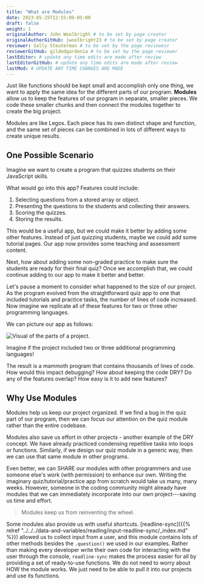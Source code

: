 ```yaml
---
title: "What are Modules"
date: 2023-05-25T12:55:09-05:00
draft: false
weight: 1
originalAuthor: John Woolbright # to be set by page creator
originalAuthorGitHub: jwoolbright23 # to be set by page creator
reviewer: Sally Steuterman # to be set by the page reviewesr
reviewerGitHub: gildedgardenia # to be set by the page reviewer
lastEditor: # update any time edits are made after review
lastEditorGitHub: # update any time edits are made after review
lastMod: # UPDATE ANY TIME CHANGES ARE MADE
---
```


Just like functions should be kept small and accomplish only one thing, we want
to apply the same idea for the different parts of our program. **Modules**
allow us to keep the features of our program in separate, smaller pieces. We
code these smaller chunks and then connect the modules together to create the
big project.

Modules are like Legos. Each piece has its own distinct shape and function, and
the same set of pieces can be combined in lots of different ways to create
unique results.

## One Possible Scenario

Imagine we want to create a program that quizzes students on their JavaScript
skills.

What would go into this app? Features could include:

1. Selecting questions from a stored array or object.
1. Presenting the questions to the students and collecting their answers.
1. Scoring the quizzes.
1. Storing the results.

This would be a useful app, but we could make it better by adding some
other features. Instead of just quizzing students, maybe we could add some
tutorial pages. Our app now provides some teaching and assessment content.

Next, how about adding some non-graded practice to make sure the students are
ready for their final quiz? Once we accomplish that, we could continue adding
to our app to make it better and better.

Let's pause a moment to consider what happened to the size of our project. As
the program evolved from the straightforward quiz app to one that included
tutorials and practice tasks, the number of lines of code increased. Now
imagine we replicate all of these features for two or three other programming
languages.

We can picture our app as follows:

![Visual of the parts of a project.](pictures/WhyModules.png?classes=border)

Imagine if the project included two or three additional programming languages!

The result is a mammoth program that contains thousands of lines of code. How
would this impact debugging? How about keeping the code DRY? Do any of the
features overlap? How easy is it to add new features?

## Why Use Modules

Modules help us keep our project organized. If we find a bug in the quiz part
of our program, then we can focus our attention on the quiz module rather than
the entire codebase.

Modules also save us effort in other projects - another example of the DRY
concept. We have already practiced condensing repetitive tasks into loops or
functions. Similarly, if we design our quiz module in a generic way, then we
can use that same module in other programs.

Even better, we can SHARE our modules with other programmers and use someone
else's work (with permission) to enhance our own. Writing the imaginary
quiz/tutorial/practice app from scratch would take us many, many weeks.
However, someone in the coding community might already have modules that we can
immediately incorporate into our own project---saving us time and effort.

> Modules keep us from reinventing the wheel.

Some modules also provide us with useful shortcuts. [readline-sync]({{% relref "../../../data-and-variables/reading/input-readline-sync/_index.md" %}}) allowed us to collect input from a user, and this module contains lots of other methods besides the `.question()` we used in our examples. Rather than making every developer write their own code for interacting with the user through the console, `readline-sync` makes the process easier for all by providing a set of ready-to-use functions. We do not need to worry about HOW the module works. We just need to be able to pull it into our projects and use its functions.